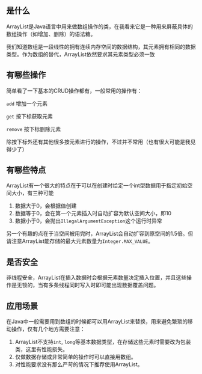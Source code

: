 ## 是什么 ##
ArrayList是Java语言中用来做数组操作的类，在我看来它是一种用来屏蔽具体的数组操作（如增加、删除）的语法糖。

我们知道数组是一段线性的拥有连续内存空间的数据结构，其元素拥有相同的数据类型。作为数组的替代，ArrayList依然要求其元素类型必须一致


## 有哪些操作 ##
简单看了一下基本的CRUD操作都有，一般常用的操作有：

```add``` 增加一个元素

```get``` 按下标获取元素

```remove``` 按下标删除元素

除按下标外还有其他很多按元素进行的操作，不过并不常用（也有很大可能是我见得少了）


## 有哪些特点 ##
ArrayList有一个很大的特点在于可以在创建时给定一个int型数据用于指定初始空间大小，有三种可能

1. 数据大于0，会根据值创建
2. 数据等于0，会在第一个元素插入时自动扩容为默认空间大小，即10
3. 数据小于0，会抛出```IllegalArgumentException```这个运行时异常

另一个有趣的点在于当空间被用完时，ArrayList会自动扩容到原空间的1.5倍。但请注意ArrayList能存储的最大元素数量为```Integer.MAX_VALUE```。

## 是否安全 ##
非线程安全，ArrayList在插入数据时会根据元素数量决定插入位置，并且这些操作是无锁的，当有多条线程同时写入时即可能出现数据覆盖问题。

## 应用场景 ##
在Java中一般需要用到数组的时候都可以用ArrayList来替换，用来避免繁琐的移动操作，仅有几个地方需要注意：

1. ArrayList不支持```int```, ```long```等基本数据类型，在存储这些元素时需要改为包装类，这里有性能损失。
2. 仅做数据存储或非常简单的操作时可以直接用数组。
3. 对性能要求没有那么严苛的情况下推荐使用ArrayList。

